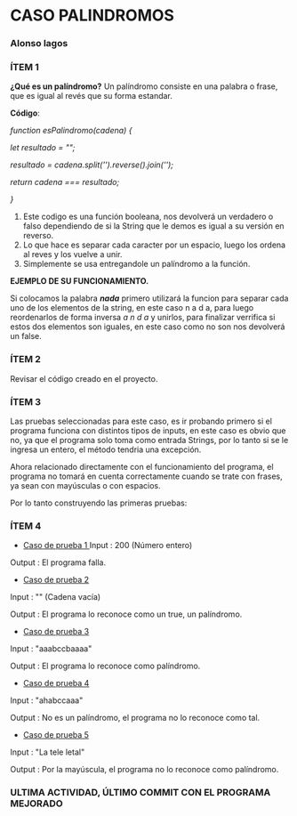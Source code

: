 # CASO PALINDROMOS
### Alonso lagos

### ÍTEM 1 ###

**¿Qué es un palíndromo?** Un palíndromo consiste en una palabra o frase, que es igual al revés que su forma estandar.

**Código**:

 _function esPalindromo(cadena) {_ 

_let resultado = "";_

_resultado = cadena.split('').reverse().join('');_

_return cadena === resultado;_

_}_ 

1. Este codigo es una función booleana, nos devolverá un verdadero o falso dependiendo de si la String que le demos es igual a su versión en reverso.
2. Lo que hace es separar cada caracter por un espacio, luego los ordena al reves y los vuelve a unir.
3. Simplemente se usa entregandole un palíndromo a la función.

**EJEMPLO DE SU FUNCIONAMIENTO.**

Si colocamos la palabra **_nada_** primero utilizará la funcion para separar cada uno de los elementos de la string, en este caso n a d a, para luego reordenarlos de forma inversa _a n d a_   y unirlos, para finalizar verrifica si estos dos elementos son iguales, en este caso como no son nos devolverá un false. 


### ÍTEM 2 ###

Revisar el código creado en el proyecto.

### ÍTEM 3 ###

Las pruebas seleccionadas para este caso, es ir probando primero si el programa funciona con distintos tipos de inputs, en este caso es obvio que no, ya que el programa solo toma como entrada Strings, por lo tanto si se le ingresa un entero, el método tendria una excepción.

Ahora relacionado directamente con el funcionamiento del programa, el programa no tomará en cuenta correctamente cuando se trate con frases, ya sean con mayúsculas o con espacios.

Por lo tanto construyendo las primeras pruebas:

### ÍTEM 4 ###

- <ins> Caso de prueba 1 </ins>
Input : 200 (Número entero)

Output : El programa falla.

- <ins> Caso de prueba 2 </ins>

Input : "" (Cadena vacía)

Output : El programa lo reconoce como un true, un palíndromo.

- <ins> Caso de prueba 3 </ins>

Input : "aaabccbaaaa"

Output : El programa lo reconoce como palíndromo.

- <ins> Caso de prueba 4 </ins>

Input : "ahabccaaa"

Output : No es un palíndromo, el programa no lo reconoce como tal.

- <ins> Caso de prueba 5 </ins>

Input : "La tele letal"

Output : Por la mayúscula, el programa no lo reconoce como palíndromo. 


### ULTIMA ACTIVIDAD, ÚLTIMO COMMIT CON EL PROGRAMA MEJORADO ###




